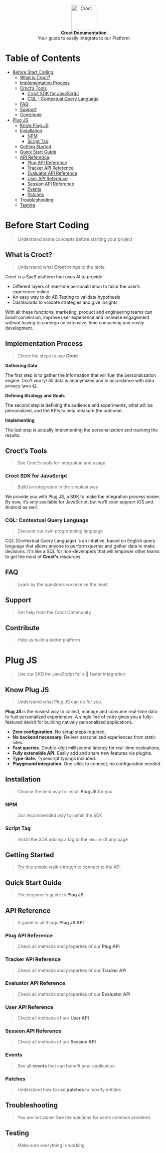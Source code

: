 <p align="center">
    <a href="https://croct.com">
        <img src="https://cdn.croct.io/brand/logo/repo-icon-green.svg" alt="Croct" height="80"/>
    </a>
    <br />
    <strong>Croct Documentation</strong>
    <br />
  Your guide to easily integrate to our Platform
</p>
<p align="center">

# Table of Contents


- [Before Start Coding](#before-start-coding)
	- [What is Croct?](#what-is-croct)
	- [Implementation Process](#implementation-process)
	- [Croct’s Tools](#croct’s-tools)
		- [Croct SDK for JavaScript](#croct-sdk-for-javascript)
		- [CQL - Contextual Query Language](#cql-contextual-query-language)
	- [FAQ](#faq)
	- [Support](#support)
	- [Contribute](#contribute)
- [Plug JS](#plug-js)
	- [Know Plug JS](#know-plug-js)
	- [Installation](#installation)
		- [NPM](#npm)
		- [Script Tag](#script-tag)
	- [Getting Started](#getting-started)
	- [Quick Start Guide](#quick-start-guide)
	- [API Reference](#api-reference)
		- [Plug API Reference](#plug-api-reference)
		- [Tracker API Reference](#tracker-api-reference)
		- [Evaluator API Reference](#evaluator-api-reference)
		- [User API Reference](#user-api-reference)
		- [Session API Reference](#session-api-reference)
		- [Events](#events)
		- [Patches](#patches)
	- [Troubleshooting](#troubleshooting)
	- [Testing](#testing)


# Before Start Coding

> Understand some concepts before starting your project


## What is Croct?

> Understand what **Croct** brings to the table

Croct is a SaaS platform that uses AI to provide:

* Different layers of real-time personalization to tailor the user’s experience online
* An easy way to do AB Testing to validate hypothesis
* Dashboards to validate strategies and give insights

With all these functions, marketing, product and engineering teams can boost conversion, improve user experience and increase engagement without having to undergo an extensive, time consuming and costly development.

## Implementation Process

> Check the steps to use **Croct**

**Gathering Data**

The first step is to gather the information that will fuel the personalization engine. Don’t worry! All data is anonymized and in accordance with data privacy laws :smiley:. 

**Defining Strategy and Goals**

The second step is defining the audience and experiments, what will be personalized, and the KPIs to help measure the outcome.

**Implementing**

The last step is actually implementing the personalization and tracking the results.

## Croct’s Tools

> See Croct’s tools for integration and usage

### Croct SDK for JavaScript

> Build an integration in the simplest way

We provide you with Plug JS, a SDK to make the integration process easier. By now, it’s only available for JavaScript, but we’ll soon support iOS and Android as well.

### CQL: Contextual Query Language

> Discover our own programming language

CQL (Contextual Query Language) is an intuitive, based on English query language that allows anyone to perform queries and gather data to make decisions. It's like a SQL for non-developers that will empower other teams to get the most of **Croct's** resources.

## FAQ

> Learn by the questions we receive the most

## Support

> Get help from the Croct Community

## Contribute

> Help us build a better platform


# Plug JS

> Use our SKD for JavaScript for a :rocket: faster integration

## Know Plug JS

> Understand what Plug JS can do for you

**Plug JS** is the easiest way to collect, manage and consume real-time data to fuel personalized experiences. A single line of code gives you a fully-featured devkit for building natively personalized applications.

* **Zero configuration.** No setup steps required.
* **No backend necessary.** Deliver personalized experiences from static sites.
* **Fast queries.** Double-digit millisecond latency for real-time evaluations.
* **Fully extensible API.** Easily add and share new features via plugins.
* **Type-Safe.** Typescript typings included.
* **Playground integration.** One-click to connect, no configuration needed.

## Installation

> Choose the best way to install **Plug JS** for you

### NPM

> Our recommended way to install the SDK

### Script Tag

> Install the SDK adding a tag to the `<head>` of any page

## Getting Started

> Try this simple walk-through to connect to the API

## Quick Start Guide

> The beginner’s guide to **Plug JS**

## API Reference

> A guide to all things **Plug JS API**

### Plug API Reference

> Check all methods and properties of our **Plug API**

### Tracker API Reference

> Check all methods and properties of our **Tracker API**

### Evaluator API Reference

> Check all methods and properties of our **Evaluator API**

### User API Reference

> Check all methods of our **User API**

### Session API Reference

> Check all methods of our **Session API**

### Events

> See all **events** that can benefit your application

### Patches

> Understand how to use **patches** to modify entities

## Troubleshooting

> You are not alone! See the solutions for some common problems

## Testing

> Make sure everything is working